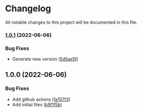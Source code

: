 # Changelog

All notable changes to this project will be documented in this file.

### [1.0.1](https://github.com/ganexcloud/terraform-aws-waf/compare/v1.0.0...v1.0.1) (2022-06-06)


### Bug Fixes

* Generate new version ([5d5ae5f](https://github.com/ganexcloud/terraform-aws-waf/commit/5d5ae5f58a72a17d7d2c821c50028d538a8b4d54))

## 1.0.0 (2022-06-06)


### Bug Fixes

* Add github actions ([1e157f3](https://github.com/ganexcloud/terraform-aws-waf/commit/1e157f38de78d99b7cc6810db4214eb87b1e3c96))
* Add initial files ([b9f1f5b](https://github.com/ganexcloud/terraform-aws-waf/commit/b9f1f5b2dc2b20f538bc7c4f9cf3f2a8505fb1a3))
